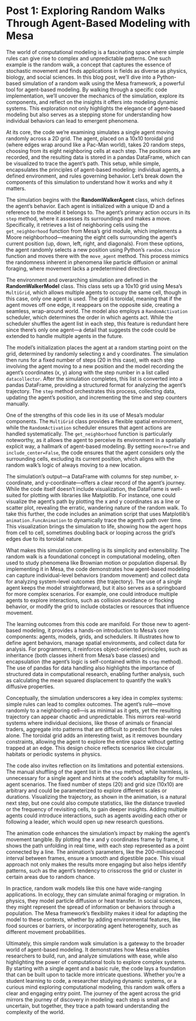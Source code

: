 # Post 1: Exploring Random Walks Through Agent-Based Modeling with Mesa


The world of computational modeling is a fascinating space where simple rules can give rise to complex and unpredictable patterns. One such example is the random walk, a concept that captures the essence of stochastic movement and finds applications in fields as diverse as physics, biology, and social sciences. In this blog post, we’ll dive into a Python-based simulation of a random walk using the Mesa framework, a powerful tool for agent-based modeling. By walking through a specific code implementation, we’ll uncover the mechanics of the simulation, explore its components, and reflect on the insights it offers into modeling dynamic systems. This exploration not only highlights the elegance of agent-based modeling but also serves as a stepping stone for understanding how individual behaviors can lead to emergent phenomena.

At its core, the code we’re examining simulates a single agent moving randomly across a 2D grid. The agent, placed on a 10x10 toroidal grid (where edges wrap around like a Pac-Man world), takes 20 random steps, choosing from its eight neighboring cells at each step. The positions are recorded, and the resulting data is stored in a pandas DataFrame, which can be visualized to trace the agent’s path. This setup, while simple, encapsulates the principles of agent-based modeling: individual agents, a defined environment, and rules governing behavior. Let’s break down the components of this simulation to understand how it works and why it matters.

The simulation begins with the **RandomWalkerAgent** class, which defines the agent’s behavior. Each agent is initialized with a unique ID and a reference to the model it belongs to. The agent’s primary action occurs in its `step` method, where it assesses its surroundings and makes a move. Specifically, it retrieves a list of neighboring cells using the `get_neighborhood` function from Mesa’s grid module, which implements a Moore neighborhood—meaning the eight cells surrounding the agent’s current position (up, down, left, right, and diagonals). From these options, the agent randomly selects a new position using Python’s `random.choice` function and moves there with the `move_agent` method. This process mimics the randomness inherent in phenomena like particle diffusion or animal foraging, where movement lacks a predetermined direction.

The environment and overarching simulation are defined in the **RandomWalkerModel** class. This class sets up a 10x10 grid using Mesa’s `MultiGrid`, which allows multiple agents to occupy the same cell, though in this case, only one agent is used. The grid is toroidal, meaning that if the agent moves off one edge, it reappears on the opposite side, creating a seamless, wrap-around world. The model also employs a `RandomActivation` scheduler, which determines the order in which agents act. While the scheduler shuffles the agent list in each step, this feature is redundant here since there’s only one agent—a detail that suggests the code could be extended to handle multiple agents in the future.

The model’s initialization places the agent at a random starting point on the grid, determined by randomly selecting x and y coordinates. The simulation then runs for a fixed number of steps (20 in this case), with each step involving the agent moving to a new position and the model recording the agent’s coordinates (x, y) along with the step number in a list called `datacollector`. After the simulation completes, this list is converted into a pandas DataFrame, providing a structured format for analyzing the agent’s trajectory. The `step` method orchestrates this process, collecting data, updating the agent’s position, and incrementing the time and step counters manually.

One of the strengths of this code lies in its use of Mesa’s modular components. The `MultiGrid` class provides a flexible spatial environment, while the `RandomActivation` scheduler ensures that agent actions are handled systematically. The `get_neighborhood` function is particularly noteworthy, as it allows the agent to perceive its environment in a spatially explicit way, a hallmark of agent-based modeling. By setting `moore=True` and `include_center=False`, the code ensures that the agent considers only the surrounding cells, excluding its current position, which aligns with the random walk’s logic of always moving to a new location.

The simulation’s output—a DataFrame with columns for step number, x-coordinate, and y-coordinate—offers a clear record of the agent’s journey. While the code itself doesn’t include visualization, the DataFrame is well-suited for plotting with libraries like Matplotlib. For instance, one could visualize the agent’s path by plotting the x and y coordinates as a line or scatter plot, revealing the erratic, wandering nature of the random walk. To take this further, the code includes an animation script that uses Matplotlib’s `animation.FuncAnimation` to dynamically trace the agent’s path over time. This visualization brings the simulation to life, showing how the agent hops from cell to cell, sometimes doubling back or looping across the grid’s edges due to its toroidal nature.

What makes this simulation compelling is its simplicity and extensibility. The random walk is a foundational concept in computational modeling, often used to study phenomena like Brownian motion or population dispersal. By implementing it in Mesa, the code demonstrates how agent-based modeling can capture individual-level behaviors (random movement) and collect data for analyzing system-level outcomes (the trajectory). The use of a single agent keeps the model straightforward, but it also serves as a springboard for more complex scenarios. For example, one could introduce multiple agents to explore interactions, such as collision avoidance or flocking behavior, or modify the grid to include obstacles or resources that influence movement.

The learning outcomes from this code are manifold. For those new to agent-based modeling, it provides a hands-on introduction to Mesa’s core components: agents, models, grids, and schedulers. It illustrates how to define agent behaviors, manage spatial environments, and collect data for analysis. For programmers, it reinforces object-oriented principles, such as inheritance (both classes inherit from Mesa’s base classes) and encapsulation (the agent’s logic is self-contained within its `step` method). The use of pandas for data handling also highlights the importance of structured data in computational research, enabling further analysis, such as calculating the mean squared displacement to quantify the walk’s diffusive properties.

Conceptually, the simulation underscores a key idea in complex systems: simple rules can lead to complex outcomes. The agent’s rule—move randomly to a neighboring cell—is as minimal as it gets, yet the resulting trajectory can appear chaotic and unpredictable. This mirrors real-world systems where individual decisions, like those of animals or financial traders, aggregate into patterns that are difficult to predict from the rules alone. The toroidal grid adds an interesting twist, as it removes boundary constraints, allowing the agent to explore the entire space without getting trapped at an edge. This design choice reflects scenarios like circular habitats or periodic systems in physics.

The code also invites reflection on its limitations and potential extensions. The manual shuffling of the agent list in the `step` method, while harmless, is unnecessary for a single agent and hints at the code’s adaptability for multi-agent scenarios. The fixed number of steps (20) and grid size (10x10) are arbitrary and could be parameterized to explore different scales or durations. Visualizing the trajectory, as shown in the animation, is a natural next step, but one could also compute statistics, like the distance traveled or the frequency of revisiting cells, to gain deeper insights. Adding multiple agents could introduce interactions, such as agents avoiding each other or following a leader, which would open up new research questions.

The animation code enhances the simulation’s impact by making the agent’s movement tangible. By plotting the x and y coordinates frame by frame, it shows the path unfolding in real time, with each step represented as a point connected by a line. The animation’s parameters, like the 200-millisecond interval between frames, ensure a smooth and digestible pace. This visual approach not only makes the results more engaging but also helps identify patterns, such as the agent’s tendency to crisscross the grid or cluster in certain areas due to random chance.

In practice, random walk models like this one have wide-ranging applications. In ecology, they can simulate animal foraging or migration. In physics, they model particle diffusion or heat transfer. In social sciences, they might represent the spread of information or behaviors through a population. The Mesa framework’s flexibility makes it ideal for adapting the model to these contexts, whether by adding environmental features, like food sources or barriers, or incorporating agent heterogeneity, such as different movement probabilities.

Ultimately, this simple random walk simulation is a gateway to the broader world of agent-based modeling. It demonstrates how Mesa enables researchers to build, run, and analyze simulations with ease, while also highlighting the power of computational tools to explore complex systems. By starting with a single agent and a basic rule, the code lays a foundation that can be built upon to tackle more intricate questions. Whether you’re a student learning to code, a researcher studying dynamic systems, or a curious mind exploring computational modeling, this random walk offers a clear and engaging entry point. The journey of the agent across the grid mirrors the journey of discovery in modeling: each step is small and uncertain, but together, they trace a path toward understanding the complexity of the world. 
